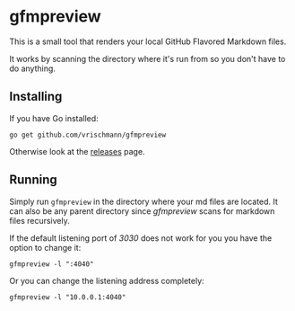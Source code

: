 gfmpreview
==========

This is a small tool that renders your local GitHub Flavored Markdown files.

It works by scanning the directory where it's run from so you don't have to do anything.

Installing
----------

If you have Go installed:

    go get github.com/vrischmann/gfmpreview

Otherwise look at the [releases](https://github.com/vrischmann/gfmpreview/releases) page.

Running
-------

Simply run `gfmpreview` in the directory where your md files are located. It can also be any parent directory since *gfmpreview* scans for markdown files recursively.

If the default listening port of *3030* does not work for you you have the option to change it:

    gfmpreview -l ":4040"

Or you can change the listening address completely:

    gfmpreview -l "10.0.0.1:4040"
